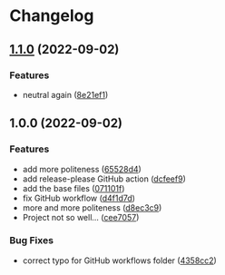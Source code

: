 # Changelog

## [1.1.0](https://github.com/paulus85/release-please-test/compare/v1.0.0...v1.1.0) (2022-09-02)


### Features

* neutral again ([8e21ef1](https://github.com/paulus85/release-please-test/commit/8e21ef1c9fb992891a7643fb2814a33d269a4594))

## 1.0.0 (2022-09-02)


### Features

* add more politeness ([65528d4](https://github.com/paulus85/release-please-test/commit/65528d449b261629ee8df2790d5356678acbe1ed))
* add release-please GitHub action ([dcfeef9](https://github.com/paulus85/release-please-test/commit/dcfeef9a375c0f432448b18c3ff95dbac18727dc))
* add the base files ([071101f](https://github.com/paulus85/release-please-test/commit/071101f74b3629683b9a1c7429fb5a25b756e45d))
* fix GitHub workflow ([d4f1d7d](https://github.com/paulus85/release-please-test/commit/d4f1d7df9862c5ccd020feb03e92efbe7919fd89))
* more and more politeness ([d8ec3c9](https://github.com/paulus85/release-please-test/commit/d8ec3c93edac10cd5017390bc5a23bf05d3b6a3d))
* Project not so well... ([cee7057](https://github.com/paulus85/release-please-test/commit/cee70579f252c7c7f833e8b09b2cb9e58063f872))


### Bug Fixes

* correct typo for GitHub workflows folder ([4358cc2](https://github.com/paulus85/release-please-test/commit/4358cc20c84632b9557cf5b97063fc2d2cb51286))
